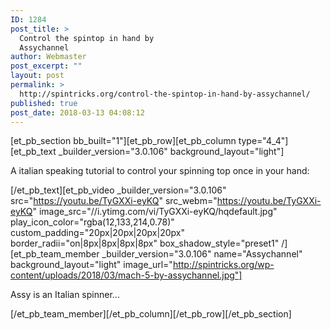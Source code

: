 ```yaml
---
ID: 1284
post_title: >
  Control the spintop in hand by
  Assychannel
author: Webmaster
post_excerpt: ""
layout: post
permalink: >
  http://spintricks.org/control-the-spintop-in-hand-by-assychannel/
published: true
post_date: 2018-03-13 04:08:12
---
```

[et_pb_section bb_built="1"][et_pb_row][et_pb_column type="4_4"][et_pb_text _builder_version="3.0.106" background_layout="light"]

A italian speaking tutorial to control your spinning top once in your hand:

[/et_pb_text][et_pb_video _builder_version="3.0.106" src="https://youtu.be/TyGXXi-eyKQ" src_webm="https://youtu.be/TyGXXi-eyKQ" image_src="//i.ytimg.com/vi/TyGXXi-eyKQ/hqdefault.jpg" play_icon_color="rgba(12,133,214,0.78)" custom_padding="20px|20px|20px|20px" border_radii="on|8px|8px|8px|8px" box_shadow_style="preset1" /][et_pb_team_member _builder_version="3.0.106" name="Assychannel" background_layout="light" image_url="http://spintricks.org/wp-content/uploads/2018/03/mach-5-by-assychannel.jpg"]

Assy is an Italian spinner...

[/et_pb_team_member][/et_pb_column][/et_pb_row][/et_pb_section]